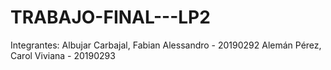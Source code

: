# TRABAJO-FINAL---LP2
Integrantes:
Albujar Carbajal, Fabian Alessandro - 20190292
Alemán Pérez, Carol Viviana - 20190293
